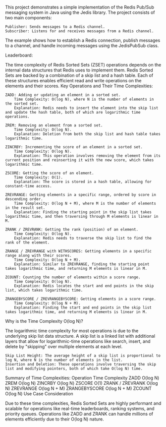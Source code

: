 This project demonstrates a simple implementation of the Redis Pub/Sub messaging system in Java using the Jedis library. The project consists of two main components:

    Publisher: Sends messages to a Redis channel.
    Subscriber: Listens for and receives messages from a Redis channel.

The example shows how to establish a Redis connection, publish messages to a channel, and handle incoming messages using the JedisPubSub class.










Leaderboard:


The time complexity of Redis Sorted Sets (ZSET) operations depends on the internal data structures that Redis uses to implement them. Redis Sorted Sets are backed by a combination of a skip list and a hash table. Each of these structures enables efficient read and write operations on the elements and their scores.
Key Operations and Their Time Complexities:

    ZADD: Adding or updating an element in a sorted set.
        Time Complexity: O(log N), where N is the number of elements in the sorted set.
        Explanation: Redis needs to insert the element into the skip list and update the hash table, both of which are logarithmic time operations.

    ZREM: Removing an element from a sorted set.
        Time Complexity: O(log N).
        Explanation: Deletion from both the skip list and hash table takes logarithmic time.

    ZINCRBY: Incrementing the score of an element in a sorted set.
        Time Complexity: O(log N).
        Explanation: This operation involves removing the element from its current position and reinserting it with the new score, which takes logarithmic time.

    ZSCORE: Getting the score of an element.
        Time Complexity: O(1).
        Explanation: The score is stored in a hash table, allowing for constant-time access.

    ZREVRANGE: Getting elements in a specific range, ordered by score in descending order.
        Time Complexity: O(log N + M), where M is the number of elements in the result set.
        Explanation: Finding the starting point in the skip list takes logarithmic time, and then traversing through M elements is linear in M.

    ZRANK / ZREVRANK: Getting the rank (position) of an element.
        Time Complexity: O(log N).
        Explanation: Redis needs to traverse the skip list to find the rank of the element.

    ZRANGE / ZREVRANGE with WITHSCORES: Getting elements in a specific range along with their scores.
        Time Complexity: O(log N + M).
        Explanation: Similar to ZREVRANGE, finding the starting point takes logarithmic time, and returning M elements is linear in M.

    ZCOUNT: Counting the number of elements within a score range.
        Time Complexity: O(log N).
        Explanation: Redis locates the start and end points in the skip list, which takes logarithmic time.

    ZRANGEBYSCORE / ZREVRANGEBYSCORE: Getting elements in a score range.
        Time Complexity: O(log N + M).
        Explanation: Finding the start and end points in the skip list takes logarithmic time, and returning M elements is linear in M.

Why is the Time Complexity O(log N)?

The logarithmic time complexity for most operations is due to the underlying skip list data structure. A skip list is a linked list with additional layers that allow for logarithmic-time operations like search, insert, and delete by "skipping" over multiple elements at each level.

    Skip List Height: The average height of a skip list is proportional to log N, where N is the number of elements in the list.
    Insertion and Deletion: These operations involve traversing the skip list and modifying pointers, both of which take O(log N) time.

Summary of Time Complexities:
Operation	Time Complexity
ZADD	O(log N)
ZREM	O(log N)
ZINCRBY	O(log N)
ZSCORE	O(1)
ZRANK / ZREVRANK	O(log N)
ZREVRANGE	O(log N + M)
ZRANGEBYSCORE	O(log N + M)
ZCOUNT	O(log N)
Use Case Consideration

Due to these time complexities, Redis Sorted Sets are highly performant and scalable for operations like real-time leaderboards, ranking systems, and priority queues. Operations like ZADD and ZRANK can handle millions of elements efficiently due to their O(log N) nature.
